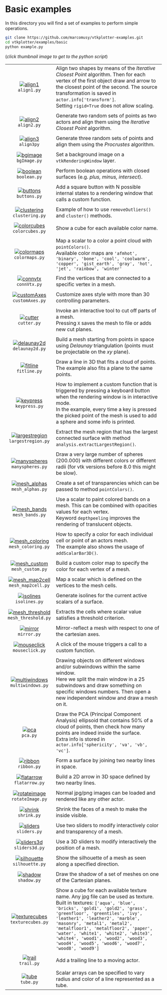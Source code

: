 # Basic examples
In this directory you will find a set of examples to perform simple operations.
```bash
git clone https://github.com/marcomusy/vtkplotter-examples.git
cd vtkplotter/examples/basic
python example.py 
```
(_click thumbnail image to get to the python script_)

|    |    |
|:--------:|:-----|
| [![align1](https://user-images.githubusercontent.com/32848391/50738875-c196bb80-11d8-11e9-8bdc-b80fd01a928d.jpg)](https://github.com/marcomusy/vtkplotter-examples/blob/master/vtkplotter_examples/basic/align1.py)<br/> `align1.py`              | Align two shapes by means of the _Iterative Closest Point_ algorithm. Then for each vertex of the first object draw and arrow to the closest point of the second. The source transformation is saved in `actor.info['transform']`. <br/> Setting `rigid=True` does not allow scaling. |
|    |    |
| [![align2](https://user-images.githubusercontent.com/32848391/50738874-c196bb80-11d8-11e9-9587-2177d1680b70.jpg)](https://github.com/marcomusy/vtkplotter-examples/blob/master/vtkplotter_examples/basic/align2.py) <br/>`align2.py`              | Generate two random sets of points as two actors and align them using the _Iterative Closest Point_ algorithm.  |
|    |    |
| [![align3](https://user-images.githubusercontent.com/32848391/50738873-c196bb80-11d8-11e9-8653-a41108a5f02d.png)](https://github.com/marcomusy/vtkplotter-examples/blob/master/vtkplotter_examples/basic/align3.py)<br/> `align3py`               | Generate three random sets of points and align them using the _Procrustes_ algorithm. |
|    |    |
| [![bgimage](https://user-images.githubusercontent.com/32848391/50738872-c0fe2500-11d8-11e9-94ae-5d26b5350fac.jpg)](https://github.com/marcomusy/vtkplotter-examples/blob/master/vtkplotter_examples/basic/bgImage.py)<br/> `bgImage.py`           | Set a background image on a `vtkRenderingWindow` layer. |
|    |    |
| [![boolean](https://user-images.githubusercontent.com/32848391/50738871-c0fe2500-11d8-11e9-8812-442b69be6db9.png)](https://github.com/marcomusy/vtkplotter-examples/blob/master/vtkplotter_examples/basic/boolean.py)<br/> `boolean.py`           |  Perform boolean operations with closed surfaces (e.g. _plus, minus, intersect_). |
|    |    |
| [![buttons](https://user-images.githubusercontent.com/32848391/50738870-c0fe2500-11d8-11e9-9b78-92754f5c5968.jpg)](https://github.com/marcomusy/vtkplotter-examples/blob/master/vtkplotter_examples/basic/buttons.py)<br/> `buttons.py`           |  Add a square button with N possible internal states to a rendering window that calls a custom function. |
|    |    |
| [![clustering](https://user-images.githubusercontent.com/32848391/50738868-c0fe2500-11d8-11e9-8cf8-93ddca43e406.jpg)](https://github.com/marcomusy/vtkplotter-examples/blob/master/vtkplotter_examples/basic/clustering.py)<br/> `clustering.py`  |  Example of how to use `removeOutliers()` and `cluster()` methods. |
|    |    |
| [![colorcubes](https://user-images.githubusercontent.com/32848391/50738867-c0658e80-11d8-11e9-9e05-ac69b546b7ec.png)](https://github.com/marcomusy/vtkplotter-examples/blob/master/vtkplotter_examples/basic/colorcubes.py)<br/> `colorcubes.py`  |  Show a cube for each available color name. |
|    |    |
| [![colormaps](https://user-images.githubusercontent.com/46051455/50486966-a8ce1f00-09fc-11e9-84f4-d5cf5e716e5c.jpg)](https://github.com/marcomusy/vtkplotter-examples/blob/master/vtkplotter_examples/basic/colormaps.py)<br/> `colormaps.py`     | Map a scalar to a color a point cloud with `pointColors()`. <br/>Available color maps are `'afmhot', 'binary', 'bone', 'cool', 'coolwarm', 'copper', 'gist_earth', 'gray', 'hot', 'jet', 'rainbow', 'winter'` |
|    |    |
| [![connvtx](https://user-images.githubusercontent.com/32848391/51496028-ae7e1100-1dbe-11e9-873f-40ca52dbb2c4.png)](https://github.com/marcomusy/vtkplotter-examples/blob/master/vtkplotter_examples/basic/connVtx.py)<br/> `connVtx.py`           | Find the vertices that are connected to a specific vertex in a mesh. |
|    |    |
| [![customAxes](https://user-images.githubusercontent.com/32848391/58181826-c605d180-7cac-11e9-9786-11b5eb278f20.png)](https://github.com/marcomusy/vtkplotter-examples/blob/master/vtkplotter_examples/basic/customAxes.py)<br/> `customAxes.py`  | Customize axes style with more than 30 controlling parameters. |
|    |    |
| [![cutter](https://user-images.githubusercontent.com/32848391/50738866-c0658e80-11d8-11e9-955b-551d4d8b0db5.jpg)](https://github.com/marcomusy/vtkplotter-examples/blob/master/vtkplotter_examples/basic/cutter.py)<br/> `cutter.py`              | Invoke an interactive tool to cut off parts of a mesh. <br/>Pressing `X` saves the mesh to file or adds new cut planes.|
|    |    |
| [![delaunay2d](https://user-images.githubusercontent.com/32848391/50738865-c0658e80-11d8-11e9-8616-b77363aa4695.jpg)](https://github.com/marcomusy/vtkplotter-examples/blob/master/vtkplotter_examples/basic/delaunay2d.py)<br/> `delaunay2d.py`  | Build a mesh starting from points in space using _Delaunay_ triangulation (points must be projectable on the _xy_ plane). |
|    |    |
| [![fitline](https://user-images.githubusercontent.com/32848391/50738864-c0658e80-11d8-11e9-8754-c670f1f331d6.jpg)](https://github.com/marcomusy/vtkplotter-examples/blob/master/vtkplotter_examples/basic/fitline.py)<br/> `fitline.py`           | Draw a line in 3D that fits a cloud of points. <br/>The example also fits a plane to the same points.|
|    |    |
| [![keypress](https://user-images.githubusercontent.com/32848391/50738860-bfccf800-11d8-11e9-96ca-dab2bb7adae3.jpg)](https://github.com/marcomusy/vtkplotter-examples/blob/master/vtkplotter_examples/basic/keypress.py)<br/> `keypress.py`        | How to implement a custom function that is triggered by pressing a keyboard button when the rendering window is in interactive mode. <br/>In the example, every time a key is pressed the picked point of the mesh is used to add a sphere and some info is printed. |
|    |    |
| [![largestregion](https://user-images.githubusercontent.com/32848391/50738859-bfccf800-11d8-11e9-8c59-17c0ca4d8e06.jpg)](https://github.com/marcomusy/vtkplotter-examples/blob/master/vtkplotter_examples/basic/largestregion.py)<br/> `largestregion.py`    | Extract the mesh region that has the largest connected surface with method `analysis.extractLargestRegion()`. |
|    |    |
| [![manyspheres](https://user-images.githubusercontent.com/32848391/50738858-bfccf800-11d8-11e9-9daf-3b11eedf72ac.png)](https://github.com/marcomusy/vtkplotter-examples/blob/master/vtkplotter_examples/basic/manyspheres.py)<br/> `manyspheres.py`          | Draw a very large number of spheres (200.000) with different colors or different radii (for vtk versions before 8.0 this might be slow). |
|    |    |
| [![mesh_alphas](https://user-images.githubusercontent.com/32848391/50738857-bf346180-11d8-11e9-80a1-d283aed0b305.jpg)](https://github.com/marcomusy/vtkplotter-examples/blob/master/vtkplotter_examples/basic/mesh_alphas.py)<br/> `mesh_alphas.py`          |  Create a set of transparencies which can be passed to method `pointColors()`.|
|    |    |
| [![mesh_bands](https://user-images.githubusercontent.com/32848391/51211548-26a78b00-1916-11e9-9306-67b677d1be3a.png)](https://github.com/marcomusy/vtkplotter-examples/blob/master/vtkplotter_examples/basic/mesh_bands.py)<br/> `mesh_bands.py`             | Use a scalar to paint colored bands on a mesh. This can be combined with opacities values for each vertex.<br/>Keyword `depthpeeling` improves the rendering of translucent objects. |
|    |    |
| [![mesh_coloring](https://user-images.githubusercontent.com/32848391/50738856-bf346180-11d8-11e9-909c-a3f9d32c4e8c.jpg)](https://github.com/marcomusy/vtkplotter-examples/blob/master/vtkplotter_examples/basic/mesh_coloring.py)<br/> `mesh_coloring.py`    | How to specify a color for each individual cell or point of an actors mesh. <br/>The example also shows the usage of `addScalarBar3D()`. |
|    |    |
| [![mesh_custom](https://user-images.githubusercontent.com/32848391/51390972-20d9c180-1b31-11e9-955d-025f1ef24cb7.png)](https://github.com/marcomusy/vtkplotter-examples/blob/master/vtkplotter_examples/basic/mesh_custom.py)<br/> `mesh_custom.py`          | Build a custom color map to specify the color for each vertex of a mesh. |
|    |    |
| [![mesh_map2cell](https://user-images.githubusercontent.com/32848391/56600859-0153a880-65fa-11e9-88be-34fd96b18e9a.png)](https://github.com/marcomusy/vtkplotter-examples/blob/master/vtkplotter_examples/basic/mesh_map2cell.py)<br/> `mesh_map2cell.py`    | Map a scalar which is defined on the vertices to the mesh cells. |
|    |    |
| [![isolines](https://user-images.githubusercontent.com/32848391/56752570-de0b3380-6788-11e9-8679-6697c6fa7e5a.png)](https://github.com/marcomusy/vtkplotter-examples/blob/master/vtkplotter_examples/basic/isolines.py)<br/> `isolines.py`    | Generate isolines for the current active scalars of a surface. |
|    |    |
| [![mesh_threshold](https://user-images.githubusercontent.com/32848391/51807663-4762cf80-228a-11e9-9d0c-184bb11a97bf.png)](https://github.com/marcomusy/vtkplotter-examples/blob/master/vtkplotter_examples/basic/mesh_threshold.py)<br/> `mesh_threshold.py` | Extracts the cells where scalar value satisfies a threshold criterion. |
|    |    |
| [![mirror](https://user-images.githubusercontent.com/32848391/50738855-bf346180-11d8-11e9-97a0-c9aaae6ce052.jpg)](https://github.com/marcomusy/vtkplotter-examples/blob/master/vtkplotter_examples/basic/mirror.py)<br/> `mirror.py`                         | Mirror-reflect a mesh with respect to one of the cartesian axes. |
|    |    |
| [![mouseclick](https://user-images.githubusercontent.com/32848391/50738854-bf346180-11d8-11e9-8cd0-0201d2f6d572.jpg)](https://github.com/marcomusy/vtkplotter-examples/blob/master/vtkplotter_examples/basic/mouseclick.py)<br/> `mouseclick.py`             | A click of the mouse triggers a call to a custom function. |
|    |    |
| [![multiwindows](https://user-images.githubusercontent.com/32848391/50738853-be9bcb00-11d8-11e9-9c8e-69864ad7c045.jpg)](https://github.com/marcomusy/vtkplotter-examples/blob/master/vtkplotter_examples/basic/multiwindows.py)<br/> `multiwindows.py`       | Drawing objects on different windows and/or subwindows within the same window. <br/>Here we split the main window in a 25 subwindows and draw something on specific windows numbers. Then open a new independent window and draw a mesh on it. |
|    |    |
| [![pca](https://user-images.githubusercontent.com/32848391/50738852-be9bcb00-11d8-11e9-8ac8-ad9278d9cee0.jpg)](https://github.com/marcomusy/vtkplotter-examples/blob/master/vtkplotter_examples/basic/pca.py)<br/> `pca.py`                                  | Draw the PCA (Principal Component Analysis) ellipsoid that contains 50% of a cloud of points, then check how many points are indeed inside the surface. <br/>Extra info is stored in `actor.info['sphericity', 'va', 'vb', 'vc']`. |
|    |    |
| [![ribbon](https://user-images.githubusercontent.com/32848391/50738851-be9bcb00-11d8-11e9-80ee-bd73c1c29c06.jpg)](https://github.com/marcomusy/vtkplotter-examples/blob/master/vtkplotter_examples/basic/ribbon.py)<br/> `ribbon.py`                         | Form a surface by joining two nearby lines in space. |
|    |    |
| [![flatarrow](https://user-images.githubusercontent.com/32848391/54612632-97c00780-4a59-11e9-8532-940c25a5dfd8.png)](https://github.com/marcomusy/vtkplotter-examples/blob/master/vtkplotter_examples/basic/flatarrow.py)<br/> `flatarrow.py`                | Build a 2D arrow in 3D space defined by two nearby lines. |
|    |    |
| [![rotateimage](https://user-images.githubusercontent.com/32848391/50738850-be9bcb00-11d8-11e9-99e0-1f981dda53d5.jpg)](https://github.com/marcomusy/vtkplotter-examples/blob/master/vtkplotter_examples/basic/rotateImage.py)<br/> `rotateImage.py`          | Normal jpg/png images can be loaded and rendered like any other actor.|
|    |    |
| [![shrink](https://user-images.githubusercontent.com/32848391/50738849-be9bcb00-11d8-11e9-8ec7-1a14bec6b8ed.jpg)](https://github.com/marcomusy/vtkplotter-examples/blob/master/vtkplotter_examples/basic/shrink.py)<br/> `shrink.py`                         | Shrink the faces of a mesh to make the inside visible. |
|    |    |
| [![sliders](https://user-images.githubusercontent.com/32848391/50738848-be033480-11d8-11e9-9b1a-c13105423a79.jpg)](https://github.com/marcomusy/vtkplotter-examples/blob/master/vtkplotter_examples/basic/sliders.py)<br/> `sliders.py`                      | Use two sliders to modify interactively color and transparency of a mesh.|
|    |    |
| [![sliders3d](https://user-images.githubusercontent.com/32848391/52859555-4efcf200-312d-11e9-9290-6988c8295163.png)](https://github.com/marcomusy/vtkplotter-examples/blob/master/vtkplotter_examples/basic/sliders3d.py)<br/> `sliders3d.py`                | Use a 3D sliders to modify interactively the position of a mesh.|
|    |    |
| [![silhouette](https://user-images.githubusercontent.com/32848391/57179369-8e5df380-6e7d-11e9-99b4-3b1a120dd375.png)](https://github.com/marcomusy/vtkplotter-examples/blob/master/vtkplotter_examples/basic/silhouette.py)<br/> `silhouette.py`             |Show the silhouette of a mesh as seen along a specified direction. |
|    |    |
| [![shadow](https://user-images.githubusercontent.com/32848391/57312574-1d714280-70ee-11e9-8741-04fc5386d692.png)](https://github.com/marcomusy/vtkplotter-examples/blob/master/vtkplotter_examples/basic/shadow.py)<br/> `shadow.py`                         | Draw the shadow of a set of meshes on one of the Cartesian planes. |
|    |    |
| [![texturecubes](https://user-images.githubusercontent.com/32848391/50738847-be033480-11d8-11e9-8087-8ba949dbf228.jpg)](https://github.com/marcomusy/vtkplotter-examples/blob/master/vtkplotter_examples/basic/texturecubes.py)<br/> `texturecubes.py`       | Show a cube for each available texture name. Any jpg file can be used as texture. <br/>Built in textures: `['aqua', 'blue', 'bricks', 'gold1', 'gold2', 'grass', 'greenfloor', 'greentiles', 'ivy', 'leather1', 'leather2', 'marble', 'masonry', 'metal1', 'metal2', 'metalfloor1', 'metalfloor2', 'paper', 'water', 'white1', 'white2', 'white3', 'white4', 'wood1', 'wood2', 'wood3', 'wood4', 'wood5', 'wood6', 'wood7', 'wood8', 'wood9']` |
|    |    |
| [![trail](https://user-images.githubusercontent.com/32848391/50738846-be033480-11d8-11e9-99b7-c4ceb90ae482.jpg)](https://github.com/marcomusy/vtkplotter-examples/blob/master/vtkplotter_examples/basic/trail.py)<br/> `trail.py`                            | Add a trailing line to a moving actor. |
|    |    |
| [![tube](https://user-images.githubusercontent.com/32848391/52522720-5170cf00-2c89-11e9-8b1d-a7a5cf75e71b.png)](https://github.com/marcomusy/vtkplotter-examples/blob/master/vtkplotter_examples/basic/tube.py)<br/> `tube.py`                               | Scalar arrays can be specified to vary radius and color of a line represented as a tube. |







